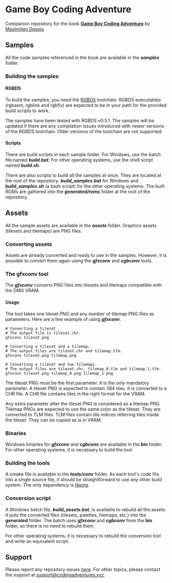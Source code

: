 # Game Boy Coding Adventure

Companion repository for the book [**Game Boy Coding Adventure**](https://mdagois.gumroad.com/l/CODQn) by [Maximilien Dagois](https://mdagois.gumroad.com/).

## Samples

All the code samples referenced in the book are available in the ***samples*** folder.

### Building the samples

#### RGBDS

To build the samples, you need the [RGBDS](https://rgbds.gbdev.io/) toolchain.
RGBDS executables (rgbasm, rgblink and rgbfix) are expected to be in your path for the provided build scripts to work.

The samples have been tested with RGBDS v0.5.1.
The samples will be updated if there are any compilation issues introduced with newer versions of the RGBDS toolchain.
Older versions of the toolchain are not supported.

#### Scripts

There are build scripts in each sample folder.
For Windows, use the batch file named ***build.bat***.
For other operating systems, use the shell script named ***build.sh***.

There are also scripts to build all the samples at once.
They are located at the root of the repository: ***build_samples.bat*** for Windows and ***build_samples.sh*** (a bash script) for the other operating systems.
The built ROMs are gathered into the ***generated/roms*** folder at the root of the repository.

## Assets

All the sample assets are available in the ***assets*** folder.
Graphics assets (tilesets and tilemaps) are PNG files.

### Converting assets

Assets are already converted and ready to use in the samples.
However, it is possible to convert them again using the ***gfxconv*** and ***cgbconv*** tools.

### The gfxconv tool

The ***gfxconv*** converts PNG files into tilesets and tilemaps compatible with the DMG VRAM.

#### Usage

The tool takes one tileset PNG and any number of tilemap PNG files as parameters.
Here are a few example of using ***gfxconv***.

```
# Converting a tileset
# The output file is tileset.chr.
gfxconv tileset.png

# Converting a tileset and a tilemap.
# The output files are tileset.chr and tilemap.tlm.
gfxconv tileset.png tilemap.png

# Converting a tileset and two tilemaps.
# The output files are tileset.chr, tilemap_0.tlm and tilemap_1.tlm.
gfxconv tileset.png tilemap_0.png tilemap_1.png
```

The tileset PNG must be the first parameter.
It is the only mandatory parameter.
A tileset PNG is expected to contain 384 tiles.
It is converted to a CHR file.
A CHR file contains tiles in the right format for the VRAM.

Any extra parameter after the tileset PNG is considered as a tilemap PNG.
Tilemap PNGs are expected to use the same color as the tileset.
They are converted to TLM files.
TLM files contain tile indices referring tiles inside the tileset.
They can be copied as is in VRAM.

### Binaries

Windows binaries for ***gfxconv*** and ***cgbconv*** are available in the ***bin*** folder.
For other operating systems, it is necessary to build the tool.

### Building the tools

A cmake file is available in the ***tools/conv*** folder.
As each tool's code fits into a single source file, it should be straightforward to use any other build system.
The only dependency is [libpng](http://www.libpng.org/pub/png/libpng.html).

### Conversion script

A Windows batch file, ***build_assets.bat***, is available to rebuild all the assets.
It puts the converted files (tilesets, palettes, tilemaps, etc.) into the **generated** folder.
The batch uses ***gfxconv*** and ***cgbconv*** from the **bin** folder, so there is no need to rebuild them.

For other operating systems, it is necessary to rebuild the conversion tool and write an equivalent script.

## Support

Please report any repository issues [here](https://github.com/mdagois/gca/issues).
For other topics, please contact the support at support@codingadventures.xyz.

